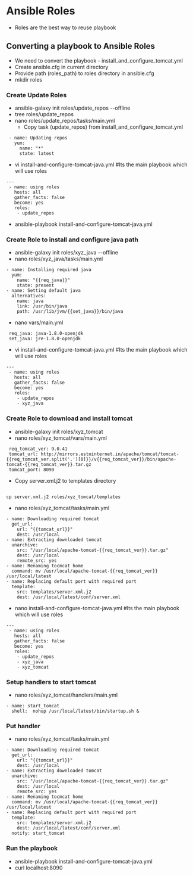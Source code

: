 # Ansible Roles
 - Roles are the best way to reuse playbook


## Converting a playbook to Ansible Roles
 - We need to convert the playbook - install_and_configure_tomcat.yml
 - Create ansible.cfg in current directory
 - Provide path (roles_path) to roles directory in ansible.cfg
 - mkdir roles

### Create Update Roles
 - ansible-galaxy init roles/update_repos --offline
 - tree roles/update_repos
 - nano roles/update_repos/tasks/main.yml
   - Copy task (update_repos) from install_and_configure_tomcat.yml

```
 - name: Updating repos
   yum:
     name: "*"
     state: latest
```

 - vi install-and-configure-tomcat-java.yml    #Its the main playbook which will use roles

```
---
 - name: using roles
   hosts: all
   gather_facts: false
   become: yes
   roles:
    - update_repos
```

 - ansible-playbook install-and-configure-tomcat-java.yml

### Create Role to install and configure java path
 - ansible-galaxy init roles/xyz_java --offline
 - nano roles/xyz_java/tasks/main.yml

```
- name: Installing required java
  yum:
    name: "{{req_java}}"
    state: present
- name: Setting default java
  alternatives:
    name: java
    link: /usr/bin/java
    path: /usr/lib/jvm/{{set_java}}/bin/java
```

 - nano vars/main.yml

```
 req_java: java-1.8.0-openjdk
 set_java: jre-1.8.0-openjdk
```

 - vi install-and-configure-tomcat-java.yml    #Its the main playbook which will use roles

```
---
 - name: using roles
   hosts: all
   gather_facts: false
   become: yes
   roles:
    - update_repos
    - xyz_java
```

### Create Role to download and install tomcat
 - ansible-galaxy init roles/xyz_tomcat
 - nano roles/xyz_tomcat/vars/main.yml

```
 req_tomcat_ver: 9.0.41
 tomcat_url: http://mirrors.estointernet.in/apache/tomcat/tomcat-{{req_tomcat_ver.split('.')[0]}}/v{{req_tomcat_ver}}/bin/apache-tomcat-{{req_tomcat_ver}}.tar.gz
 tomcat_port: 8090
```
 - Copy server.xml.j2 to templates directory

```

cp server.xml.j2 roles/xyz_tomcat/templates

```

 - nano roles/xyz_tomcat/tasks/main.yml

```
- name: Downloading required tomcat
  get_url:
    url: "{{tomcat_url}}"
    dest: /usr/local
- name: Extracting downloaded tomcat
  unarchive:
    src: "/usr/local/apache-tomcat-{{req_tomcat_ver}}.tar.gz"
    dest: /usr/local
    remote_src: yes
- name: Renaming tocmcat home
  command: mv /usr/local/apache-tomcat-{{req_tomcat_ver}} /usr/local/latest
- name: Replacing default port with required port
  template:
    src: templates/server.xml.j2
    dest: /usr/local/latest/conf/server.xml
```

 - nano install-and-configure-tomcat-java.yml    #Its the main playbook which will use roles

```all
---
 - name: using roles
   hosts: all
   gather_facts: false
   become: yes
   roles:
    - update_repos
    - xyz_java
    - xyz_tomcat
```

### Setup handlers to start tomcat
 - nano roles/xyz_tomcat/handlers/main.yml

```
- name: start_tomcat
  shell:  nohup /usr/local/latest/bin/startup.sh &
```

### Put handler
- nano roles/xyz_tomcat/tasks/main.yml

```
- name: Downloading required tomcat
  get_url:
    url: "{{tomcat_url}}"
    dest: /usr/local
- name: Extracting downloaded tomcat
  unarchive:
    src: "/usr/local/apache-tomcat-{{req_tomcat_ver}}.tar.gz"
    dest: /usr/local
    remote_src: yes
- name: Renaming tocmcat home
  command: mv /usr/local/apache-tomcat-{{req_tomcat_ver}} /usr/local/latest
- name: Replacing default port with required port
  template:
    src: templates/server.xml.j2
    dest: /usr/local/latest/conf/server.xml
  notify: start_tomcat
```

### Run the playbook
 - ansible-playbook install-and-configure-tomcat-java.yml
 - curl localhost:8090
 
